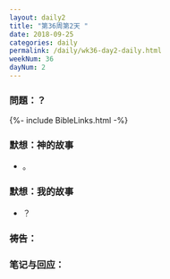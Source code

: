```yaml
---
layout: daily2
title: "第36周第2天 "
date: 2018-09-25
categories: daily
permalink: /daily/wk36-day2-daily.html
weekNum: 36
dayNum: 2
---
```


### 問題：？

{%- include BibleLinks.html -%}

### 默想：神的故事 
+ 。

### 默想：我的故事
+ ？

### 祷告：

### 笔记与回应：
